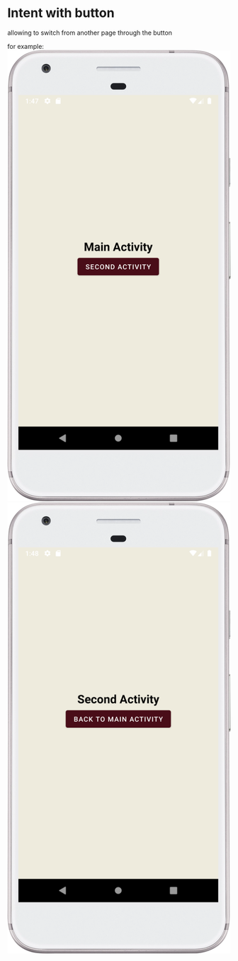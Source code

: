 # Intent with button

allowing to switch from another page through the button

for example:
![Main Activity](img-1.png)
![Second Activity](img-2.png)